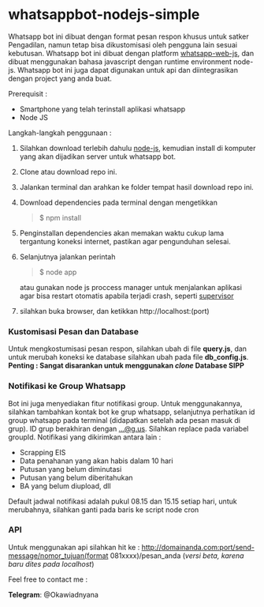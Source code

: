 # whatsappbot-nodejs-simple
Whatsapp bot ini dibuat dengan format pesan respon khusus untuk satker Pengadilan, namun tetap bisa dikustomisasi oleh pengguna lain sesuai kebutusan. Whatsapp bot ini dibuat dengan platform [whatsapp-web-js](https://github.com/pedroslopez/whatsapp-web.js/), dan dibuat menggunakan bahasa javascript dengan runtime environment node-js. Whatsapp bot ini juga dapat digunakan untuk api dan diintegrasikan dengan project yang anda buat.

Prerequisit :
* Smartphone yang telah terinstall aplikasi whatsapp
* Node JS

Langkah-langkah penggunaan :
1. Silahkan download terlebih dahulu [node-js](https://nodejs.org/en/download/), kemudian install di komputer yang akan dijadikan server untuk whatsapp bot. 
2. Clone atau download repo ini.
3. Jalankan terminal dan arahkan ke folder tempat hasil download repo ini.
4. Download dependencies pada terminal  dengan mengetikkan
   > $ npm install
5. Penginstallan dependencies akan memakan waktu cukup lama tergantung koneksi internet, pastikan agar pengunduhan selesai.
5. Selanjutnya jalankan perintah 
   > $ node app
   
   atau gunakan node js proccess manager untuk menjalankan aplikasi agar bisa restart otomatis apabila terjadi crash, seperti [supervisor](https://www.npmjs.com/package/supervisor)

6. silahkan buka browser, dan ketikkan http://localhost:(port)
 
 ### Kustomisasi Pesan dan Database
 Untuk mengkostumisasi pesan respon, silahkan ubah di file **query.js**, dan untuk merubah koneksi ke database silahkan ubah pada file **db_config.js**.
 **Penting : Sangat disarankan untuk menggunakan _clone_ Database SIPP**

 ### Notifikasi ke Group Whatsapp
 Bot ini juga menyediakan fitur notifikasi group. Untuk menggunakannya, silahkan tambahkan kontak bot ke grup whatsapp, selanjutnya perhatikan id group whatsapp pada terminal (didapatkan setelah ada pesan masuk di grup). ID grup berakhiran dengan ...@g.us. Silahkan replace pada variabel groupId. Notifikasi yang 
 dikirimkan antara lain :

* Scrapping EIS
 * Data penahanan yang akan habis dalam 10 hari
 * Putusan yang belum diminutasi
 * Putusan yang belum diberitahukan
 * BA yang belum diupload, dll

Default jadwal notifikasi adalah pukul 08.15  dan 15.15 setiap hari, untuk merubahnya, silahkan ganti pada baris ke script node cron

### API

 Untuk menggunakan api silahkan hit ke : http://domainanda.com:port/send-message/nomor_tujuan(format 081xxxx)/pesan_anda (_versi beta, karena baru dites pada localhost_)

 

   Feel free to contact me :

   **Telegram**: @Okawiadnyana







